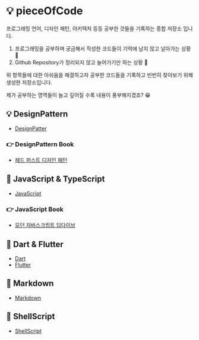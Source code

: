# 💡 pieceOfCode

프로그래밍 언어, 디자인 패턴, 아키텍처 등등 공부한 것들을 기록하는 종합 저장소 입니다.

1. 프로그래밍을 공부하며 궁금해서 작성한 코드들이 기억에 남지 않고 날아가는 상황 😤
2. Github Repository가 정리되지 않고 늘어가기만 하는 상황 🤪

위 항목들에 대한 아쉬움을 해결하고자 공부한 코드들을 기록하고 빈번히 찾아보기 위해 생성한 저장소입니다.

제가 공부하는 영역들이 늘고 깊어질 수록 내용이 풍부해지겠죠? 😁

## 💡 DesignPattern

- [DesignPatter](./pieceOfDesignPattern/)

### 👉 DesignPattern Book

- [헤드 퍼스트 디자인 패턴](./pieceOfDesignPattern/Head-First-Design-Pattern/)

## 📌 JavaScript & TypeScript

- [JavaScript](./pieceOfJavaScript/)

### 👉 JavaScript Book

- [모던 자바스크립트 딥다이브](./pieceOfJavaScript/Mordern-JavaScript-Deep-Dive/)

## 📌 Dart & Flutter

- [Dart](./pieceOfDart/)
- [Flutter](./pieceOfFlutter/)

## 📌 Markdown

- [Markdown](./pieceOfMarkdown/)

## 📌 ShellScript

- [ShellScript](./pieceOfShellScript/)
